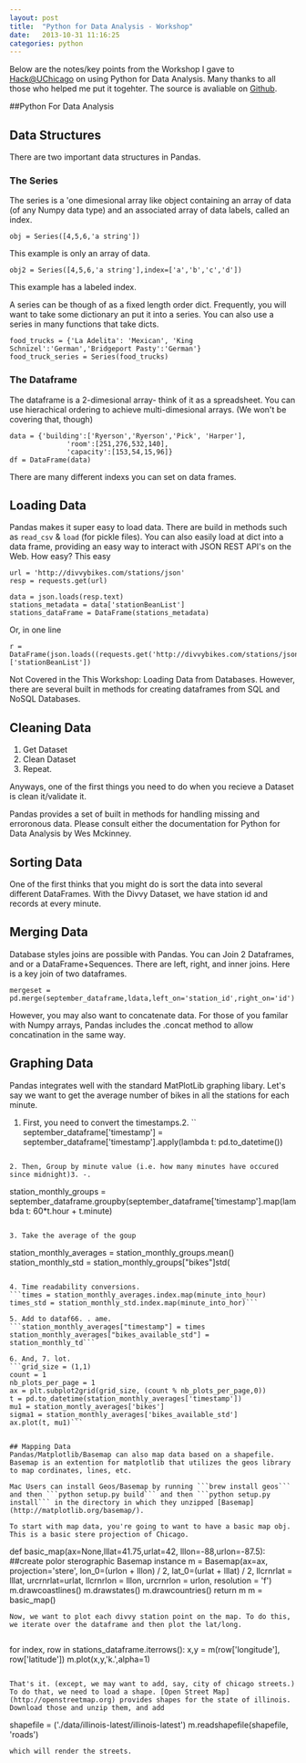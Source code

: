 ```yaml
---
layout: post
title:  "Python for Data Analysis - Workshop"
date:   2013-10-31 11:16:25
categories: python 
---
```


Below are the notes/key points from the Workshop I gave to [Hack@UChicago](http://hack.uchicago.edu) on using Python for Data Analysis. Many thanks to all those who helped me put it togehter. The source is avaliable on [Github](http://github.com/hunterowens/python-data-workshop).


##Python For Data Analysis

## Data Structures
There are two important data structures in Pandas. 
### The Series
The series is a 'one dimesional array like object containing an array of data (of any Numpy data type) and an associated array of data labels, called an index.

```
obj = Series([4,5,6,'a string'])

```
This example is only an array of data. 

```
obj2 = Series([4,5,6,'a string'],index=['a','b','c','d'])

```
This example has a labeled index.

A series can be though of as a fixed length order dict. Frequently, you will want to take some dictionary an put it into a series. You can also use a series in many functions that take dicts. 


```
food_trucks = {'La Adelita': 'Mexican', 'King Schnizel':'German','Bridgeport Pasty':'German'}
food_truck_series = Series(food_trucks)
```
### The Dataframe 
The dataframe is a 2-dimesional array- think of it as a spreadsheet. You can use hierachical ordering to achieve multi-dimesional arrays. (We won't be covering that, though)

```
data = {'building':['Ryerson','Ryerson','Pick', 'Harper'],
              'room':[251,276,532,140],
              'capacity':[153,54,15,96]}
df = DataFrame(data)
```

There are many different indexs you can set on data frames. 

## Loading Data
Pandas makes it super easy to load data. There are build in methods such as ```read_csv``` & ```load``` (for pickle files). You can also easily load at dict into a data frame, providing an easy way to interact with JSON REST API's on the Web. How easy? This easy

```
url = 'http://divvybikes.com/stations/json'
resp = requests.get(url)

data = json.loads(resp.text)
stations_metadata = data['stationBeanList']
stations_dataFrame = DataFrame(stations_metadata)
```
Or, in one line
```
r = DataFrame(json.loads((requests.get('http://divvybikes.com/stations/json')).text)['stationBeanList'])
```

Not Covered in the This Workshop: Loading Data from Databases. However, there are several built in methods for creating dataframes from SQL and NoSQL Databases.

## Cleaning Data
1. Get Dataset
2. Clean Dataset
3. Repeat. 

Anyways, one of the first things you need to do when you recieve a Dataset is clean it/validate it. 

Pandas provides a set of built in methods for handling missing and erroronous data. Please consult either the documentation for Python for Data Analysis by Wes Mckinney. 


## Sorting Data
One of the first thinks that you might do is sort the data into several different DataFrames. With the Divvy Dataset, we have station id and records at every minute.  

## Merging Data
Database styles joins are possible with Pandas. You can Join 2 Dataframes, and or a DataFrame+Sequences. There are left, right, and inner joins. Here is a key join of two dataframes. 

```
mergeset = pd.merge(september_dataframe,ldata,left_on='station_id',right_on='id')
```

However, you may also want to concatenate data. For those of you familar with Numpy arrays, Pandas includes the .concat method to allow concatination in the same way. 


## Graphing Data
Pandas integrates well with the standard MatPlotLib graphing libary. Let's say we want to get the average number of bikes in all the stations for each minute. 

1. First, you need to convert the timestamps.2. 
``
september_dataframe['timestamp'] = september_dataframe['timestamp'].apply(lambda t: pd.to_datetime())
```

2. Then, Group by minute value (i.e. how many minutes have occured since midnight)3. -.
```
station_monthly_groups = september_dataframe.groupby(september_dataframe['timestamp'].map(lambda t: 60*t.hour + t.minute)
```

3. Take the average of the goup

```
station_monthly_averages = station_monthly_groups.mean()
station_monthly_std = station_monthly_groups["bikes"]std(
``` 

4. Time readability conversions.
```times = station_monthly_averages.index.map(minute_into_hour)
times_std = station_monthly_std.index.map(minute_into_hor)```

5. Add to dataf66. . ame. 
```station_monthly_averages["timestamp"] = times
station_monthly_averages["bikes_available_std"] = station_monthly_td```

6. And, 7. lot. 
```grid_size = (1,1)
count = 1
nb_plots_per_page = 1
ax = plt.subplot2grid(grid_size, (count % nb_plots_per_page,0))
t = pd.to_datetime(station_monthly_averages['timestamp'])
mu1 = station_montly_averages['bikes']
sigma1 = station_monthly_averages['bikes_available_std']
ax.plot(t, mu1)```


## Mapping Data
Pandas/Matplotlib/Basemap can also map data based on a shapefile. Basemap is an extention for matplotlib that utilizes the geos library to map cordinates, lines, etc. 

Mac Users can install Geos/Basemap by running ```brew install geos``` and then ```python setup.py build``` and then ```python setup.py install``` in the directory in which they unzipped [Basemap](http://matplotlib.org/basemap/).

To start with map data, you're going to want to have a basic map obj. This is a basic stere projection of Chicago.

```
def basic_map(ax=None,lllat=41.75,urlat=42,
              lllon=-88,urlon=-87.5):
    ##create polor sterographic Basemap instance
    m = Basemap(ax=ax, projection='stere',
                lon_0=(urlon + lllon) / 2,
                lat_0=(urlat + lllat) / 2,
                llcrnrlat = lllat, urcrnrlat=urlat,
                llcrnrlon = lllon, urcrnrlon = urlon,
                resolution = 'f')
    m.drawcoastlines()
    m.drawstates()
    m.drawcountries()
    return m
m = basic_map()
```
Now, we want to plot each divvy station point on the map. To do this, we iterate over the dataframe and then plot the lat/long.


```
for index, row in stations_dataframe.iterrows():
    x,y = m(row['longitude'], row['latitude'])
    m.plot(x,y,'k.',alpha=1)
```

That's it. (except, we may want to add, say, city of chicago streets.) To do that, we need to load a shape. [Open Street Map](http://openstreetmap.org) provides shapes for the state of illinois. Download those and unzip them, and add 

```
shapefile = ('./data/illinois-latest/illinois-latest')
m.readshapefile(shapefile, 'roads')
```
which will render the streets. 
